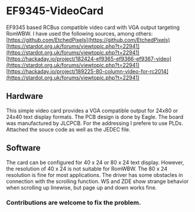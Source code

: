 # EF9345-VideoCard
EF9345 based RCBus compatible video card with VGA output targeting RomWBW. 
I have used the following sources, among others:
    [https://github.com/EtchedPixels](https://github.com/EtchedPixels)
    [https://stardot.org.uk/forums/viewtopic.php?t=22941](https://stardot.org.uk/forums/viewtopic.php?t=22941)
    [https://hackaday.io/project/182424-ef9365-ef9366-ef9367-video](https://stardot.org.uk/forums/viewtopic.php?t=22941)
    [https://hackaday.io/project/189225-80-column-video-for-rc2014](https://stardot.org.uk/forums/viewtopic.php?t=22941)

## Hardware
This simple video card provides a VGA compatible output for 24x80 or 24x40 text display formats. The PCB design is done by Eagle. The board was manufactured by JLCPCB. For the addressing I prefere to use PLDs. Attached the souce code as well as the JEDEC file.
## Software
The card can be configured for 40 x 24 or 80 x 24 text display. However, the resolution of 40 x 24 is not suitable for RomWBW. The 80 x 24 resolution is fine for most applications. The driver has some obstacles in connection with the scrolling function. WS and ZDE show strange behavior when scrolling up linewise, but page up and down works fine. 
### Contributions are welcome to fix the problem.
